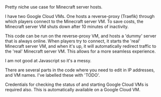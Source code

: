 Pretty niche use case for Minecraft server hosts. 

I have two Google Cloud VMs. One hosts a reverse-proxy (Traefik) through which players connect to the Minecraft server VM. To save costs, the Minecraft server VM shuts down after 10 minutes of inactivity. 

This code can be run on the reverse-proxy VM, and hosts a 'dummy' server that is always online. When players try to connect, it starts the 'real' Minecraft server VM, and when it's up, it will automatically redirect traffic to the 'real' Minecraft server VM. This allows for a more seamless experience.

I am not good at Javascript so it's a messy. 

There are several parts in the code where you need to edit in IP addresses, and VM names. I've labelled these with 'TODO'.

Credentials for checking the status of and starting Google Cloud VMs is required also. This is automatically available on a Google Cloud VM.
